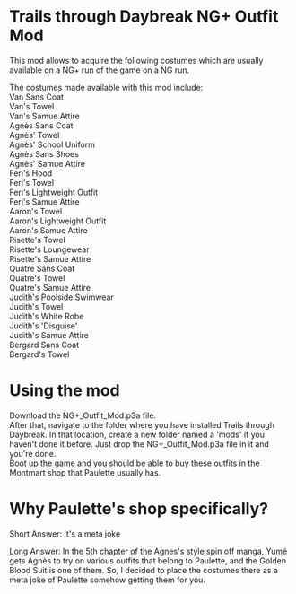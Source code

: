 # Trails through Daybreak NG+ Outfit Mod

This mod allows to acquire the following costumes which are usually available on a NG+ run of the game on a NG run.

The costumes made available with this mod include:<br>
Van Sans Coat<br>
Van's Towel<br>
Van's Samue Attire<br>
Agnès Sans Coat<br>
Agnès' Towel<br>
Agnès' School Uniform<br>
Agnès Sans Shoes<br>
Agnès' Samue Attire<br>
Feri's Hood<br>
Feri's Towel<br>
Feri's Lightweight Outfit<br>
Feri's Samue Attire<br>
Aaron's Towel<br>
Aaron's Lightweight Outfit<br>
Aaron's Samue Attire<br>
Risette's Towel<br>
Risette's Loungewear<br>
Risette's Samue Attire<br> 
Quatre Sans Coat<br>
Quatre's Towel<br>
Quatre's Samue Attire<br>
Judith's Poolside Swimwear<br>
Judith's Towel<br>
Judith's White Robe<br>
Judith's 'Disguise'<br>
Judith's Samue Attire<br>
Bergard Sans Coat<br>
Bergard's Towel<br>

# Using the mod

Download the NG+_Outfit_Mod.p3a file.<br> After that, navigate to the folder where you have installed Trails through Daybreak. In that location, create a new folder named a 'mods' if you haven't done it before. Just drop the NG+_Outfit_Mod.p3a file in it and you're done.<br> Boot up the game and you should be able to buy these outfits in the Montmart shop that Paulette usually has.

# Why Paulette's shop specifically?

Short Answer: It's a meta joke

Long Answer: In the 5th chapter of the Agnes's style spin off manga, Yumé gets Agnès to try on various outfits that belong to Paulette, and the Golden Blood Suit is one of them. So, I decided to place the costumes there as a meta joke of Paulette somehow getting them for you.
